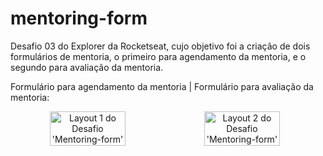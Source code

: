 # mentoring-form
Desafio 03 do Explorer da Rocketseat, cujo objetivo foi a criação de dois formulários de mentoria, o primeiro para agendamento da mentoria, e o segundo para avaliação da mentoria.

Formulário para agendamento da mentoria | Formulário para avaliação da mentoria:

<div style="display: flex;" align="center">
  <img src="https://github.com/fabianolxs/mentoring-form/blob/main/assets/form1.png" alt="Layout 1 do Desafio 'Mentoring-form'" width="49%">
  <img src="https://github.com/fabianolxs/mentoring-form/blob/main/assets/form2.png" alt="Layout 2 do Desafio 'Mentoring-form'" width="49%">
</div>
